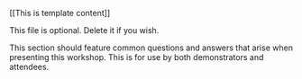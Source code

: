 [[This is template content]]

This file is optional. Delete it if you wish.

This section should feature common questions and answers that arise when presenting this workshop. This is for use by both demonstrators and attendees.
